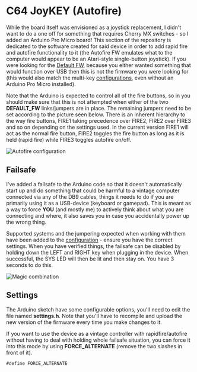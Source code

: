 # C64 JoyKEY (Autofire)
While the board itself was envisioned as a joystick replacement, I didn't want to do a one off for something that requires Cherry MX switches - so I added an Arduino Pro Micro board! This section of the repository is dedicated to the software created for said device in order to add rapid fire and autofire functionality to it (the Autofire FW emulates what to the computer would appear to be an Atari-style single-button joystick). If you were looking for the [Default FW](https://github.com/tebl/C64-JoyKEY/tree/main/software/arduino/Joykey), because you either wanted something that would function over USB then this is not the firmware you were looking for (this would also match the multi-key [configurations](https://github.com/tebl/C64-JoyKEY/blob/main/documentation/configuration.md), even without an Arduino Pro Micro installed).

Note that the Arduino is expected to control all of the fire buttons, so in you should make sure that this is not attempted when either of the two **DEFAULT_FW** links/jumpers are in place. The remaining jumpers need to be set according to the picture seen below. There is an inherent hierarchy to the way fire buttons, FIRE1 taking precedence over FIRE2, FIRE2 over FIRE3 and so on depending on the settings used. In the current version FIRE1 will act as the normal fire button, FIRE2 toggles the fire button as long as it is held (rapid fire) while FIRE3 toggles autofire on/off. 

![Autofire configuration](https://github.com/tebl/C64-JoyKEY/raw/main/gallery/autofire_jumpers.jpg)

## Failsafe
I've added a failsafe to the Arduino code so that it doesn't automatically start up and do something that could be harmful to a vintage computer connected via any of the DB9 cables, things it needs to do if you are primarily using it as a USB-device (keyboard or gamepad). This is meant as a way to force **YOU** (and mostly me) to actively think about what you are connecting and where, it also saves you in case you accidentally power up the wrong thing.

Supported systems and the jumpering expected when working with them have been added to the [configuration](https://github.com/tebl/C64-JoyKEY/blob/main/documentation/configuration.md) - ensure you have the correct settings. When you have verified things, the failsafe can be disabled by holding down the LEFT and RIGHT key when plugging in the device. When successful, the SYS LED will then be lit and then stay on. You have 3 seconds to do this.

![Magic combination](https://github.com/tebl/C64-JoyKEY/raw/main/gallery/2020-12-05%2021.04.29.jpg)

## Settings
The Arduino sketch have some configurable options, you'll need to edit the file named **settings.h**. Note that you'll have to recompile and upload the new version of the firmware every time you make changes to it.

If you want to use the device as a vintage controller with rapidfire/autofire without having to deal with holding whole failsafe situation, you can force it into this mode by using **FORCE_ALTERNATE** (remove the two slashes in front of it).
```
#define FORCE_ALTERNATE
```